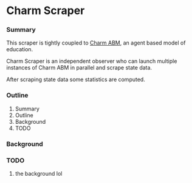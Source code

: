 # Charm Scraper

### Summary
This scraper is tightly coupled to [Charm ABM](https://github.com/Vandivier/charm-abm), an agent based model of education.

Charm Scraper is an independent observer who can launch multiple instances of Charm ABM in parallel and scrape state data.

After scraping state data some statistics are computed.

### Outline
1. Summary
1. Outline
1. Background
1. TODO

### Background


### TODO
1. the background lol
